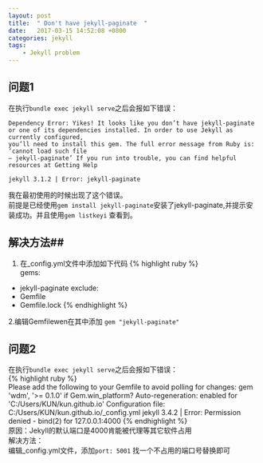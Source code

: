 ```yaml
---
layout: post
title:  " Don't have jekyll-paginate  "
date:   2017-03-15 14:52:08 +0800
categories: jekyll
tags:
    - Jekyll problem
---
```


## 问题1 ##
在执行`bundle exec jekyll serve`之后会报如下错误：

    Dependency Error: Yikes! It looks like you don’t have jekyll-paginate    
    or one of its dependencies installed. In order to use Jekyll as currently configured,    
    you’ll need to install this gem. The full error message from Ruby is: ‘cannot load such file      
    – jekyll-paginate’ If you run into trouble, you can find helpful resources at Getting Help

    jekyll 3.1.2 | Error: jekyll-paginate

我在最初使用的时候出现了这个错误。    
前提是已经使用`gem install jekyll-paginate`安装了jekyll-paginate,并提示安装成功。并且使用`gem listkeyi` 查看到。
## 解决方法##
1. 在_config.yml文件中添加如下代码
{% highlight ruby %}   
gems: 
  - jekyll-paginate
exclude:
  - Gemfile
  - Gemfile.lock
 {% endhighlight %}

2.编辑Gemfilewen在其中添加 
`gem "jekyll-paginate"`

## 问题2 ##
在执行`bundle exec jekyll serve`之后会报如下错误：   
{% highlight ruby %}   
    Please add the following to your Gemfile to avoid polling for changes: 
    gem 'wdm', '>= 0.1.0' if Gem.win_platform?
     Auto-regeneration: enabled for 'C:/Users/KUN/kun.github.io'
    Configuration file: C:/Users/KUN/kun.github.io/_config.yml
    jekyll 3.4.2 | Error:  Permission denied - bind(2) for 127.0.0.1:4000
{% endhighlight %}   
原因：Jekyll的默认端口是4000肯能被代理等其它软件占用   
解决方法：    
编辑_config.yml文件，添加`port: 5001` 找一个不占用的端口号替换即可
